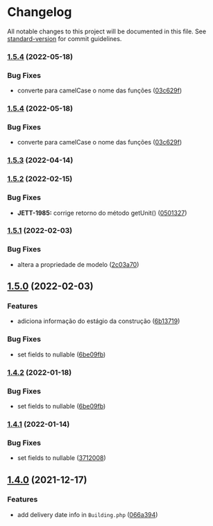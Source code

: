 # Changelog

All notable changes to this project will be documented in this file. See [standard-version](https://github.com/conventional-changelog/standard-version) for commit guidelines.

### [1.5.4](https://github.com/jetimob/dwv-sdk-php-laravel/compare/v1.5.3...v1.5.4) (2022-05-18)


### Bug Fixes

* converte para camelCase o nome das funções ([03c629f](https://github.com/jetimob/dwv-sdk-php-laravel/commit/03c629fcb99e7d32a2dc8337518503bd34dfe846))

### [1.5.4](https://github.com/jetimob/dwv-sdk-php-laravel/compare/v1.5.3...v1.5.4) (2022-05-18)


### Bug Fixes

* converte para camelCase o nome das funções ([03c629f](https://github.com/jetimob/dwv-sdk-php-laravel/commit/03c629fcb99e7d32a2dc8337518503bd34dfe846))

### [1.5.3](https://github.com/jetimob/dwv-sdk-php-laravel/compare/v1.5.2...v1.5.3) (2022-04-14)

### [1.5.2](https://github.com/jetimob/dwv-sdk-php-laravel/compare/v1.5.1...v1.5.2) (2022-02-15)


### Bug Fixes

* **JETT-1985:** corrige retorno do método getUnit() ([0501327](https://github.com/jetimob/dwv-sdk-php-laravel/commit/0501327091fa8349997ad43591b5e58d42c0b7c4))

### [1.5.1](https://github.com/jetimob/dwv-sdk-php-laravel/compare/v1.5.0...v1.5.1) (2022-02-03)


### Bug Fixes

* altera a propriedade de modelo ([2c03a70](https://github.com/jetimob/dwv-sdk-php-laravel/commit/2c03a70df4311f8f6ffcf94e8df367891b80d979))

## [1.5.0](https://github.com/jetimob/dwv-sdk-php-laravel/compare/v1.4.1...v1.5.0) (2022-02-03)


### Features

* adiciona informação do estágio da construção ([6b13719](https://github.com/jetimob/dwv-sdk-php-laravel/commit/6b13719a364f171cb0f51a68a91df864f8ae6631))


### Bug Fixes

* set fields to nullable ([6be09fb](https://github.com/jetimob/dwv-sdk-php-laravel/commit/6be09fb3334c295249b595dbc13b8819ac005911))

### [1.4.2](https://github.com/jetimob/dwv-sdk-php-laravel/compare/v1.4.1...v1.4.2) (2022-01-18)


### Bug Fixes

* set fields to nullable ([6be09fb](https://github.com/jetimob/dwv-sdk-php-laravel/commit/6be09fb3334c295249b595dbc13b8819ac005911))

### [1.4.1](https://github.com/jetimob/dwv-sdk-php-laravel/compare/v1.4.0...v1.4.1) (2022-01-14)


### Bug Fixes

* set fields to nullable ([3712008](https://github.com/jetimob/dwv-sdk-php-laravel/commit/37120088ae0dc7010f4ac763b101a9e710421774))

## [1.4.0](https://github.com/jetimob/dwv-sdk-php-laravel/compare/v1.3.1...v1.4.0) (2021-12-17)


### Features

* add delivery date info in `Building.php` ([066a394](https://github.com/jetimob/dwv-sdk-php-laravel/commit/066a3945867dfae2e71c9d353a1e35f9dd01b914))
